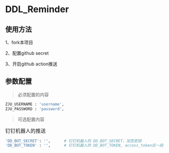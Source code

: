 # DDL_Reminder

## 使用方法

1、fork本项目

2、配置github secret

3、开启github action推送

## 参数配置

> 必须配置的内容

```bash
ZJU_USERNAME : 'username',
ZJU_PASSWORD : 'password',
```

> 可选配置内容

<font size="3">钉钉机器人的推送</font>

```bash
'DD_BOT_SECRET': '',      # 钉钉机器人的 DD_BOT_SECRET，加签密钥
'DD_BOT_TOKEN' : '',      # 钉钉机器人的 DD_BOT_TOKEN, access_token后一段
```
